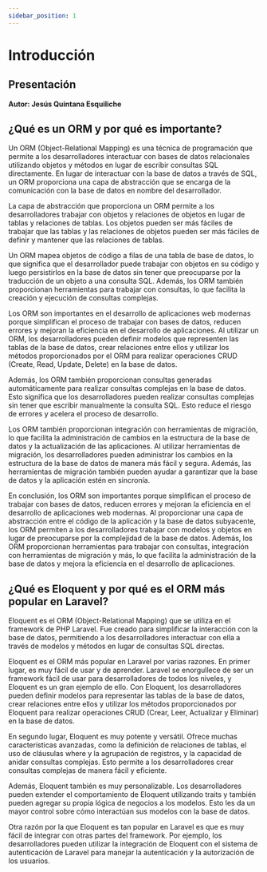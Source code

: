 ```yaml
---
sidebar_position: 1
---
```


# Introducción

## Presentación

**Autor: Jesús Quintana Esquiliche**

## ¿Qué es un ORM y por qué es importante?

Un ORM (Object-Relational Mapping) es una técnica de programación que permite a los desarrolladores interactuar con bases de datos relacionales utilizando objetos y métodos en lugar de escribir consultas SQL directamente. En lugar de interactuar con la base de datos a través de SQL, un ORM proporciona una capa de abstracción que se encarga de la comunicación con la base de datos en nombre del desarrollador.

La capa de abstracción que proporciona un ORM permite a los desarrolladores trabajar con objetos y relaciones de objetos en lugar de tablas y relaciones de tablas. Los objetos pueden ser más fáciles de trabajar que las tablas y las relaciones de objetos pueden ser más fáciles de definir y mantener que las relaciones de tablas.

Un ORM mapea objetos de código a filas de una tabla de base de datos, lo que significa que el desarrollador puede trabajar con objetos en su código y luego persistirlos en la base de datos sin tener que preocuparse por la traducción de un objeto a una consulta SQL. Además, los ORM también proporcionan herramientas para trabajar con consultas, lo que facilita la creación y ejecución de consultas complejas.

Los ORM son importantes en el desarrollo de aplicaciones web modernas porque simplifican el proceso de trabajar con bases de datos, reducen errores y mejoran la eficiencia en el desarrollo de aplicaciones. Al utilizar un ORM, los desarrolladores pueden definir modelos que representen las tablas de la base de datos, crear relaciones entre ellos y utilizar los métodos proporcionados por el ORM para realizar operaciones CRUD (Create, Read, Update, Delete) en la base de datos.

Además, los ORM también proporcionan consultas generadas automáticamente para realizar consultas complejas en la base de datos. Esto significa que los desarrolladores pueden realizar consultas complejas sin tener que escribir manualmente la consulta SQL. Esto reduce el riesgo de errores y acelera el proceso de desarrollo.

Los ORM también proporcionan integración con herramientas de migración, lo que facilita la administración de cambios en la estructura de la base de datos y la actualización de las aplicaciones. Al utilizar herramientas de migración, los desarrolladores pueden administrar los cambios en la estructura de la base de datos de manera más fácil y segura. Además, las herramientas de migración también pueden ayudar a garantizar que la base de datos y la aplicación estén en sincronía.

En conclusión, los ORM son importantes porque simplifican el proceso de trabajar con bases de datos, reducen errores y mejoran la eficiencia en el desarrollo de aplicaciones web modernas. Al proporcionar una capa de abstracción entre el código de la aplicación y la base de datos subyacente, los ORM permiten a los desarrolladores trabajar con modelos y objetos en lugar de preocuparse por la complejidad de la base de datos. Además, los ORM proporcionan herramientas para trabajar con consultas, integración con herramientas de migración y más, lo que facilita la administración de la base de datos y mejora la eficiencia en el desarrollo de aplicaciones.

## ¿Qué es Eloquent y por qué es el ORM más popular en Laravel?

Eloquent es el ORM (Object-Relational Mapping) que se utiliza en el framework de PHP Laravel. Fue creado para simplificar la interacción con la base de datos, permitiendo a los desarrolladores interactuar con ella a través de modelos y métodos en lugar de consultas SQL directas.

Eloquent es el ORM más popular en Laravel por varias razones. En primer lugar, es muy fácil de usar y de aprender. Laravel se enorgullece de ser un framework fácil de usar para desarrolladores de todos los niveles, y Eloquent es un gran ejemplo de ello. Con Eloquent, los desarrolladores pueden definir modelos para representar las tablas de la base de datos, crear relaciones entre ellos y utilizar los métodos proporcionados por Eloquent para realizar operaciones CRUD (Crear, Leer, Actualizar y Eliminar) en la base de datos.

En segundo lugar, Eloquent es muy potente y versátil. Ofrece muchas características avanzadas, como la definición de relaciones de tablas, el uso de cláusulas where y la agrupación de registros, y la capacidad de anidar consultas complejas. Esto permite a los desarrolladores crear consultas complejas de manera fácil y eficiente.

Además, Eloquent también es muy personalizable. Los desarrolladores pueden extender el comportamiento de Eloquent utilizando traits y también pueden agregar su propia lógica de negocios a los modelos. Esto les da un mayor control sobre cómo interactúan sus modelos con la base de datos.

Otra razón por la que Eloquent es tan popular en Laravel es que es muy fácil de integrar con otras partes del framework. Por ejemplo, los desarrolladores pueden utilizar la integración de Eloquent con el sistema de autenticación de Laravel para manejar la autenticación y la autorización de los usuarios.







